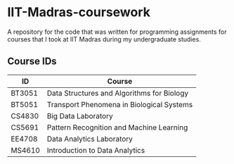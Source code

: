 # IIT-Madras-coursework

A repository for the code that was written for programming assignments for courses that I took at IIT Madras during my undergraduate studies.

## Course IDs

| ID | Course |
|---|---|
| BT3051 | Data Structures and Algorithms for Biology | 
| BT5051 | Transport Phenomena in Biological Systems | 
| CS4830 | Big Data Laboratory | 
| CS5691 | Pattern Recognition and Machine Learning |
| EE4708 | Data Analytics Laboratory | 
| MS4610 | Introduction to Data Analytics |

